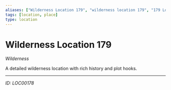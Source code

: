 ```yaml
---
aliases: ["Wilderness Location 179", "wilderness location 179", "179 Location Wilderness"]
tags: [location, place]
type: location
---
```


# Wilderness Location 179

*Wilderness*

A detailed wilderness location with rich history and plot hooks.

---
*ID: LOC00178*